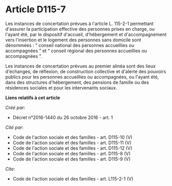 # Article D115-7

Les instances de concertation prévues à l'article L. 115-2-1 permettant d'assurer la participation effective des personnes
prises en charge, ou l'ayant été, par le dispositif d'accueil, d'hébergement et d'accompagnement vers l'insertion et le
logement des personnes sans domicile sont dénommées : “ conseil national des personnes accueillies ou accompagnées ” et “
conseil régional des personnes accueillies ou accompagnées ”. 

Les instances de concertation prévues au premier alinéa sont des lieux d'échanges, de réflexion, de construction collective
et d'alerte des pouvoirs publics pour les personnes accueillies ou accompagnées, ou l'ayant été, dans des structures
d'hébergement, des pensions de famille ou des résidences sociales et pour les intervenants sociaux.

**Liens relatifs à cet article**

_Créé par_:

  - Décret n°2016-1440 du 26 octobre 2016 - art. 1

_Cité par_:

  - Code de l'action sociale et des familles - art. D115-10 (V)
  - Code de l'action sociale et des familles - art. D115-11 (V)
  - Code de l'action sociale et des familles - art. D115-12 (V)
  - Code de l'action sociale et des familles - art. D115-8 (V)
  - Code de l'action sociale et des familles - art. D115-9 (V)

_Cite_:

  - Code de l'action sociale et des familles - art. L115-2-1 (V)
